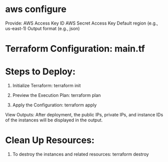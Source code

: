 # aws configure
Provide:
AWS Access Key ID
AWS Secret Access Key
Default region (e.g., us-east-1)
Output format (e.g., json)

# Terraform Configuration: main.tf

# Steps to Deploy:
1. Initialize Terraform:
    terraform init

2. Preview the Execution Plan:
    terraform plan

3. Apply the Configuration:
    terraform apply

View Outputs: After deployment, the public IPs, private IPs, and instance IDs of the instances will be displayed in the output.

# Clean Up Resources:
1. To destroy the instances and related resources:
    terraform destroy